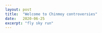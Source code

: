 ```yaml
---
layout: post
title:  "Welcome to Chinmoy controversies"
date:   2020-06-25
excerpt: "fly sky run"
---
```

